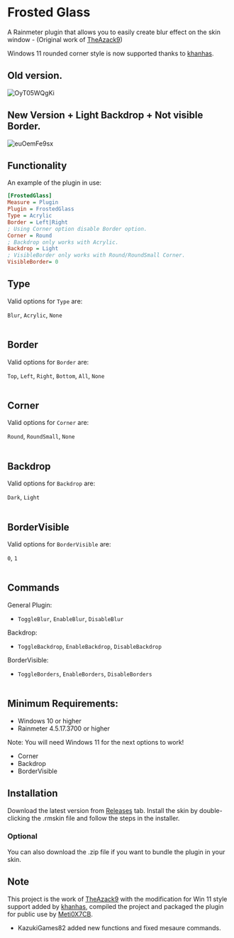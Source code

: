 # Frosted Glass

A Rainmeter plugin that allows you to easily create blur effect on the skin window - (Original work of [TheAzack9](https://github.com/TheAzack9/FrostedGlass))

Windows 11 rounded corner style is now supported thanks to [khanhas](https://github.com/khanhas).

## Old version.

![OyT05WQgKi](https://github.com/user-attachments/assets/489cbb39-68d5-4b30-b009-a59754c79382)

## New Version + Light Backdrop + Not visible Border.

![euOemFe9sx](https://github.com/user-attachments/assets/52e718dd-22b1-44da-b73f-b8239bc23907)

## Functionality

An example of the plugin in use: 
```ini
[FrostedGlass]
Measure = Plugin
Plugin = FrostedGlass
Type = Acrylic
Border = Left|Right
; Using Corner option disable Border option.
Corner = Round
; Backdrop only works with Acrylic.
Backdrop = Light
; VisibleBorder only works with Round/RoundSmall Corner.
VisibleBorder= 0
```

## Type

Valid options for `Type` are:

`Blur`, `Acrylic`, `None`
<br><br>
## Border

Valid options for `Border` are:

`Top`, `Left`, `Right`, `Bottom`, `All`, `None`
<br><br>
## Corner

Valid options for `Corner` are:

`Round`, `RoundSmall`, `None`
<br><br>
## Backdrop

Valid options for `Backdrop` are:

`Dark`, `Light`
<br><br>
## BorderVisible

Valid options for `BorderVisible` are:

`0`, `1`
<br><br>
## Commands

General Plugin:
- `ToggleBlur`, `EnableBlur`, `DisableBlur`
  
Backdrop:
- `ToggleBackdrop`, `EnableBackdrop`, `DisableBackdrop`

BorderVisible:
- `ToggleBorders`, `EnableBorders`, `DisableBorders`
<br><br>
## Minimum Requirements:

- Windows 10 or higher
- Rainmeter 4.5.17.3700 or higher

Note: You will need Windows 11 for the next options to work!
- Corner
- Backdrop
- BorderVisible

## Installation

Download the latest version from [Releases](https://github.com/KazukiGames82/FrostedGlass/releases) tab.
Install the skin by double-clicking the .rmskin file and follow the steps in the installer.

### Optional

You can also download the .zip file if you want to bundle the plugin in your skin.

## Note
This project is the work of [TheAzack9](https://github.com/TheAzack9) with the modification for Win 11 style support added by [khanhas](https://github.com/khanhas), compiled the project and packaged the plugin for public use by [Meti0X7CB](https://github.com/Meti0X7CB).
- KazukiGames82 added new functions and fixed mesaure commands.

